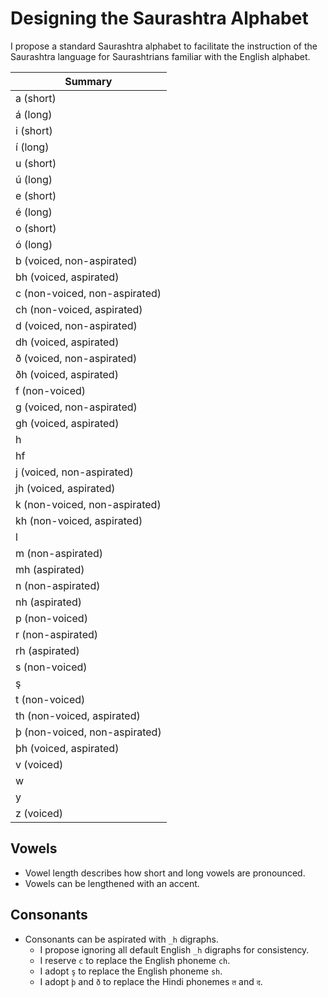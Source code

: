 # Designing the Saurashtra Alphabet

I propose a standard Saurashtra alphabet to facilitate the instruction of the Saurashtra language for Saurashtrians familiar with the English alphabet.

| Summary                       |
| ----------------------------- |
| a (short)                     |
| á (long)                      |
| i (short)                     |
| í (long)                      |
| u (short)                     |
| ú (long)                      |
| e (short)                     |
| é (long)                      |
| o (short)                     |
| ó (long)                      |
| b (voiced, non-aspirated)     |
| bh (voiced, aspirated)        |
| c (non-voiced, non-aspirated) |
| ch (non-voiced, aspirated)    |
| d (voiced, non-aspirated)     |
| dh (voiced, aspirated)        |
| ð (voiced, non-aspirated)     |
| ðh (voiced, aspirated)        |
| f (non-voiced)                |
| g (voiced, non-aspirated)     |
| gh (voiced, aspirated)        |
| h                             |
| hf                            |
| j (voiced, non-aspirated)     |
| jh (voiced, aspirated)        |
| k (non-voiced, non-aspirated) |
| kh (non-voiced, aspirated)    |
| l                             |
| m (non-aspirated)             |
| mh (aspirated)                |
| n (non-aspirated)             |
| nh (aspirated)                |
| p (non-voiced)                |
| r (non-aspirated)             |
| rh (aspirated)                |
| s (non-voiced)                |
| ş                             |
| t (non-voiced)                |
| th (non-voiced, aspirated)    |
| þ (non-voiced, non-aspirated) |
| þh (voiced, aspirated)        |
| v (voiced)                    |
| w                             |
| y                             |
| z (voiced)                    |

## Vowels

- Vowel length describes how short and long vowels are pronounced.
- Vowels can be lengthened with an accent.

## Consonants

- Consonants can be aspirated with `_h` digraphs.
	- I propose ignoring all default English `_h` digraphs for consistency.
	- I reserve `c` to replace the English phoneme `ch`.
	- I adopt `ş` to replace the English phoneme `sh`.
	- I adopt `þ` and `ð` to replace the Hindi phonemes  `त` and `द`.